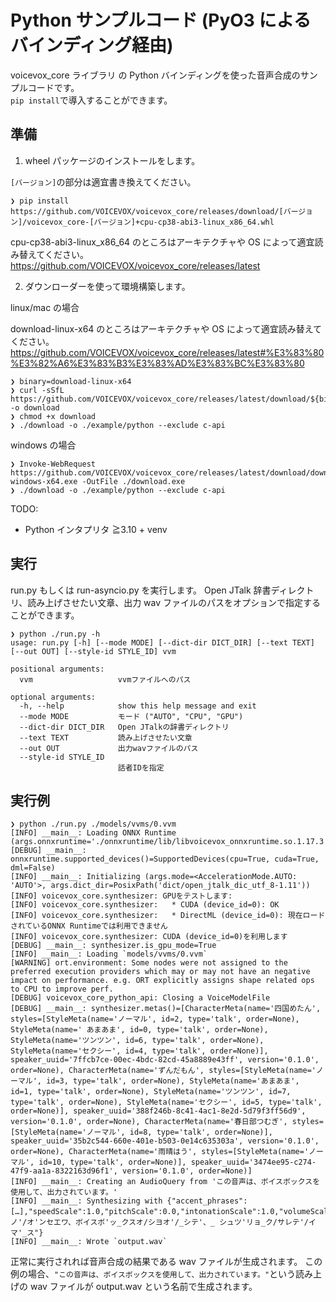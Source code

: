 # Python サンプルコード (PyO3 によるバインディング経由)

voicevox_core ライブラリ の Python バインディングを使った音声合成のサンプルコードです。  
`pip install`で導入することができます。

## 準備

1. wheel パッケージのインストールをします。

`[バージョン]`の部分は適宜書き換えてください。

```console
❯ pip install https://github.com/VOICEVOX/voicevox_core/releases/download/[バージョン]/voicevox_core-[バージョン]+cpu-cp38-abi3-linux_x86_64.whl
```

cpu-cp38-abi3-linux_x86_64 のところはアーキテクチャや OS によって適宜読み替えてください。
https://github.com/VOICEVOX/voicevox_core/releases/latest

2. ダウンローダーを使って環境構築します。

linux/mac の場合

download-linux-x64 のところはアーキテクチャや OS によって適宜読み替えてください。
https://github.com/VOICEVOX/voicevox_core/releases/latest#%E3%83%80%E3%82%A6%E3%83%B3%E3%83%AD%E3%83%BC%E3%83%80

```console
❯ binary=download-linux-x64
❯ curl -sSfL https://github.com/VOICEVOX/voicevox_core/releases/latest/download/${binary} -o download
❯ chmod +x download
❯ ./download -o ./example/python --exclude c-api
```

windows の場合

```console
❯ Invoke-WebRequest https://github.com/VOICEVOX/voicevox_core/releases/latest/download/download-windows-x64.exe -OutFile ./download.exe
❯ ./download -o ./example/python --exclude c-api
```

TODO:

- Python インタプリタ ≧3.10 + venv

## 実行

run.py もしくは run-asyncio.py を実行します。 Open JTalk 辞書ディレクトリ、読み上げさせたい文章、出力 wav ファイルのパスをオプションで指定することができます。

```console
❯ python ./run.py -h
usage: run.py [-h] [--mode MODE] [--dict-dir DICT_DIR] [--text TEXT] [--out OUT] [--style-id STYLE_ID] vvm

positional arguments:
  vvm                   vvmファイルへのパス

optional arguments:
  -h, --help            show this help message and exit
  --mode MODE           モード ("AUTO", "CPU", "GPU")
  --dict-dir DICT_DIR   Open JTalkの辞書ディレクトリ
  --text TEXT           読み上げさせたい文章
  --out OUT             出力wavファイルのパス
  --style-id STYLE_ID
                        話者IDを指定
```

## 実行例

```console
❯ python ./run.py ./models/vvms/0.vvm
[INFO] __main__: Loading ONNX Runtime (args.onnxruntime='./onnxruntime/lib/libvoicevox_onnxruntime.so.1.17.3')
[DEBUG] __main__: onnxruntime.supported_devices()=SupportedDevices(cpu=True, cuda=True, dml=False)
[INFO] __main__: Initializing (args.mode=<AccelerationMode.AUTO: 'AUTO'>, args.dict_dir=PosixPath('dict/open_jtalk_dic_utf_8-1.11'))
[INFO] voicevox_core.synthesizer: GPUをテストします:
[INFO] voicevox_core.synthesizer:   * CUDA (device_id=0): OK
[INFO] voicevox_core.synthesizer:   * DirectML (device_id=0): 現在ロードされているONNX Runtimeでは利用できません
[INFO] voicevox_core.synthesizer: CUDA (device_id=0)を利用します
[DEBUG] __main__: synthesizer.is_gpu_mode=True
[INFO] __main__: Loading `models/vvms/0.vvm`
[WARNING] ort.environment: Some nodes were not assigned to the preferred execution providers which may or may not have an negative impact on performance. e.g. ORT explicitly assigns shape related ops to CPU to improve perf.
[DEBUG] voicevox_core_python_api: Closing a VoiceModelFile
[DEBUG] __main__: synthesizer.metas()=[CharacterMeta(name='四国めたん', styles=[StyleMeta(name='ノーマル', id=2, type='talk', order=None), StyleMeta(name=' あまあま', id=0, type='talk', order=None), StyleMeta(name='ツンツン', id=6, type='talk', order=None), StyleMeta(name='セクシー', id=4, type='talk', order=None)], speaker_uuid='7ffcb7ce-00ec-4bdc-82cd-45a8889e43ff', version='0.1.0', order=None), CharacterMeta(name='ずんだもん', styles=[StyleMeta(name='ノーマル', id=3, type='talk', order=None), StyleMeta(name='あまあま', id=1, type='talk', order=None), StyleMeta(name='ツンツン', id=7, type='talk', order=None), StyleMeta(name='セクシー', id=5, type='talk', order=None)], speaker_uuid='388f246b-8c41-4ac1-8e2d-5d79f3ff56d9', version='0.1.0', order=None), CharacterMeta(name='春日部つむぎ', styles=[StyleMeta(name='ノーマル', id=8, type='talk', order=None)], speaker_uuid='35b2c544-660e-401e-b503-0e14c635303a', version='0.1.0', order=None), CharacterMeta(name='雨晴はう', styles=[StyleMeta(name='ノーマル', id=10, type='talk', order=None)], speaker_uuid='3474ee95-c274-47f9-aa1a-8322163d96f1', version='0.1.0', order=None)]
[INFO] __main__: Creating an AudioQuery from 'この音声は、ボイスボックスを使用して、出力されています。'
[INFO] __main__: Synthesizing with {"accent_phrases":[…],"speedScale":1.0,"pitchScale":0.0,"intonationScale":1.0,"volumeScale":1.0,"prePhonemeLength":0.1,"postPhonemeLength":0.1,"outputSamplingRate":24000,"outputStereo":false,"pauseLength":null,"pauseLengthScale":1.0,"kana":"コノ'/オ'ンセエワ、ボイスボ'ッ_クスオ/シヨオ'/_シテ'、_ シュツ'リョ_ク/サレテ'/イマ'_ス"}
[INFO] __main__: Wrote `output.wav`
```

正常に実行されれば音声合成の結果である wav ファイルが生成されます。
この例の場合、`"この音声は、ボイスボックスを使用して、出力されています。"`という読み上げの wav ファイルが output.wav という名前で生成されます。
